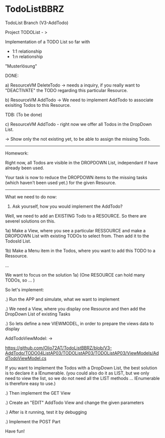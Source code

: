 # TodoListBBRZ
TodoList 
Branch (V3-AddTodo)

Project TODOList - >

Implementation of a TODO List so far with
- 1:1 relationship
- 1:n relationship

"Musterlösung"

DONE: 

a) ResourceVM DeleteTodo -> needs a inquiry, if you really want to "DEACTIVATE"
the TODO regarding this particular Resource.

b) ResourceVM AddTodo -> We need to implement AddTodo to associate exisiting Todos
to this Resource.

TDB: (To be done)

c) ResourceVM AddTodo - right now we offer all Todos in the DropDown List.

-> Show only the not existing yet, to be able to assign the missing Todo. 

--------------------------

Homework:

Right now, all Todos are visible in the DROPDOWN List, independant if 
have already been used. 

Your task is now to reduce the DROPDOWN items to the missing tasks 
(which haven't been used yet.) for the given Resource. 


---------------------------

What we need to do now: 

1) Ask yourself, how you would implement the AddTodo? 

Well, we need to add an EXISTING Todo to a RESOURCE. 
So there are severel solutions on this. 

1a) Make a View, where you see a particular RESSOURCE and make a DROPDOWN List 
with existing TODOs to select from. Then add it to the TodosId List. 

1b) Make a Menu item in the Todos, where you want to add this TODO to a Ressource. 

...

We want to focus on the solution 1a) (One RESOURCE can hold many TODOs, so ... )
 
So let's implement: 



.) Run the APP and simulate, what we want to implement

.) We need a View, where you display one Resource and then add the DropDown List of existing Tasks 

.) So lets define a new VIEWMODEL, in order to prepare the views data to display


AddTodoViewModel: -> 

https://github.com/Olio72AT/TodoListBBRZ/blob/V3-AddTodo/TODO04ListAP03/TODOListAP03/TODOListAP03/ViewModels/AddTodoViewModel.cs

If you want to implement the Todos with a DropDown List, the best solution is to declare it a IEnumerable.
(you could also do it as LIST, but we only need to view the list, so we do not need all the LIST methods ...
IEnumerable is therefore easy to use.)


.) Then implement the GET View

.) Create an "EDIT" AddTodo View and change the given parameters 

.) After is it running, test it by debugging 

.) Implement the POST Part

Have fun!



